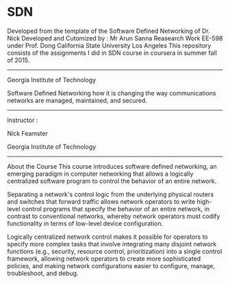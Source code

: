 SDN
===
Developed  from the template of the Software Defined Networking of Dr. Nick
Developed and  Cutomized  by : Mr Arun Sanna
Reasearch Work  EE-598  under Prof. Dong
California State University Los Angeles
This repository consists of the assignments I did in SDN course in coursera in summer fall of 2015.
_____________________________________________________________________________________________________________

Georgia Institute of Technology

Software Defined Networking 
how it is changing the way communications networks are managed, maintained, and secured.

---------------------------------------------------------------------------------------------------

Instructor :

Nick Feamster

Georgia Institute of Technology

_____________________________________________________________________________________________________________


About the Course
This course introduces software defined networking, an emerging paradigm in computer networking that allows a logically centralized software program to control the behavior of an entire network.  

Separating a network's control logic from the underlying physical routers and switches that forward traffic allows network operators to write high-level control programs that specify the behavior of an entire network, in contrast to conventional networks, whereby network operators must codify functionality in terms of low-level device configuration.  

Logically centralized network control makes it possible for operators to specify more complex tasks that involve integrating many disjoint network functions (e.g., security, resource control, prioritization) into a single control framework, allowing network operators to create more sophisticated policies, and making network configurations easier to configure, manage, troubleshoot, and debug. 
